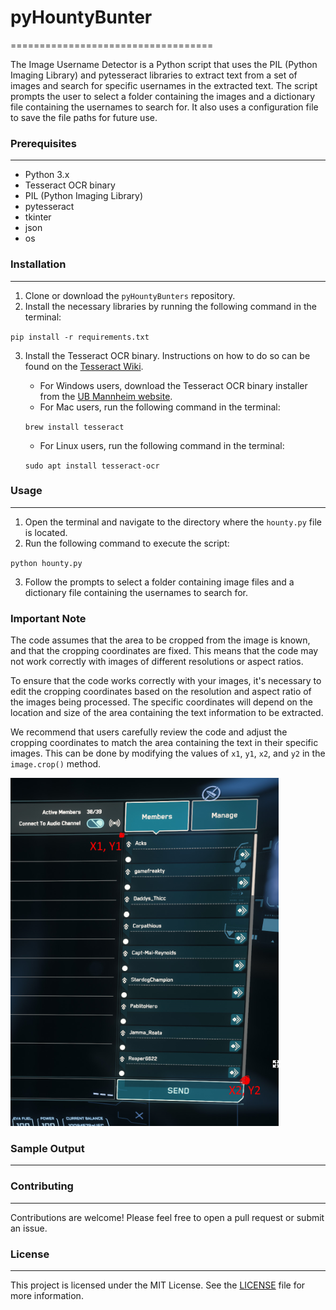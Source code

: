 # pyHountyBunter
===================================

The Image Username Detector is a Python script that uses the PIL (Python Imaging Library) and pytesseract libraries to extract text from a set of images and search for specific usernames in the extracted text. The script prompts the user to select a folder containing the images and a dictionary file containing the usernames to search for. It also uses a configuration file to save the file paths for future use.

### Prerequisites
-------------

*   Python 3.x
*   Tesseract OCR binary
*   PIL (Python Imaging Library)
*   pytesseract
*   tkinter
*   json
*   os

### Installation
------------

1.  Clone or download the `pyHountyBunters` repository.
2.  Install the necessary libraries by running the following command in the terminal:

`pip install -r requirements.txt`

3.  Install the Tesseract OCR binary. Instructions on how to do so can be found on the [Tesseract Wiki](https://github.com/tesseract-ocr/tesseract/wiki).
    
    *   For Windows users, download the Tesseract OCR binary installer from the [UB Mannheim website](https://github.com/UB-Mannheim/tesseract/wiki).
    *   For Mac users, run the following command in the terminal:
    
    `brew install tesseract`
    
    *   For Linux users, run the following command in the terminal:
    
    `sudo apt install tesseract-ocr`
    

### Usage
-----

1.  Open the terminal and navigate to the directory where the `hounty.py` file is located.
2.  Run the following command to execute the script:

`python hounty.py`

3.  Follow the prompts to select a folder containing image files and a dictionary file containing the usernames to search for.

### Important Note

The code assumes that the area to be cropped from the image is known, and that the cropping coordinates are fixed. This means that the code may not work correctly with images of different resolutions or aspect ratios.

To ensure that the code works correctly with your images, it's necessary to edit the cropping coordinates based on the resolution and aspect ratio of the images being processed. The specific coordinates will depend on the location and size of the area containing the text information to be extracted.

We recommend that users carefully review the code and adjust the cropping coordinates to match the area containing the text in their specific images. This can be done by modifying the values of `x1`, `y1`, `x2`, and `y2` in the `image.crop()` method.

![How to find coords for extraction.](coords.png "lmao")

### Sample Output
-------------



### Contributing
------------

Contributions are welcome! Please feel free to open a pull request or submit an issue.

### License
-------

This project is licensed under the MIT License. See the [LICENSE](LICENSE) file for more information.
